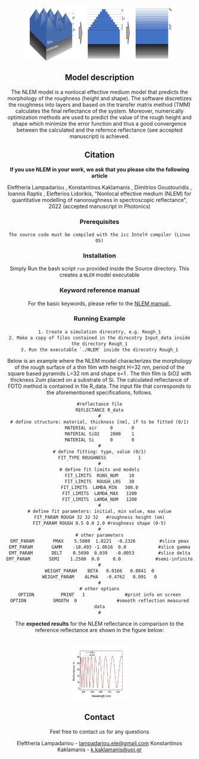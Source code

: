 <div id="top"></div>

<p style="text-align: left;">

<!-- PROJECT LOGO -->
<br />
<div align="center">
  <a href="https://github.com/RiaLampad/NLEM">
    <img src="Images/Roughness.png" alt="Logo" width="400" height="150">
  </a>



<!-- ABOUT THE PROJECT -->
## Model description


The NLEM model is a nonlocal effective medium model that predicts the morphology of the roughness (height and shape). The software discretizes the roughness into layers and based on the transfer matrix method (TMM) calculates the final reflectance of the system. Moreover, numerically optimization methods are used to predict the value of the rough height and shape which minimize the error function and thus a good convergence between the calculated and the refernce reflectance (see accepted manuscript) is achieved.




## Citation

**If you use NLEM in your work, we ask that you please cite the following article**

Eleftheria Lampadariou , Konstantinos Kaklamanis , Dimitrios Goustouridis , Ioannis Raptis , Elefterios Lidorikis, "Nonlocal effective medium (NLEM) for quantitative modelling of nanoroughness in spectroscopic reflectance", 2022 (accepted manuscript in Photonics)


### Prerequisites
  ```
  The source code must be compiled with the icc Intel® compiler (Linux OS)
  ```

### Installation
Simply Run the bash script `run` provided inside the Source directory. This creates a `NLEM` model executable 


### Keyword reference manual

For the basic keywords, please refer to the [NLEM manual](https://github.com/RiaLampad/NLEM/blob/main/Manual/MANUAL_for_code.pdf)_

### Running Example

 ```
1. Create a simulation direcotry, e.g. Rough_1
2. Make a copy of files contained in the direcotry Input_data inside the directory Rough_1
3. Run the executable `./NLEM` inside the direcotry Rough_1
 ```
Below is an example where the NLEM model characterizes the morphology of the rough surface of a thin film with height H=32 nm, period of the square based pyramids L=32 nm and shape s=1 . The thin film is SiO2 with thickness 2um placed on a substrate of Si. The calculated reflectance of FDTD method is contained in file R_data. The input file that corresponds to the aforementioned specifications, follows. 

```
#reflectance file
REFLECTANCE R_data
#
# define structure: material, thickness [nm], if to be fitted (0/1)
MATERIAL air     0       0
MATERIAL SiO2    2000    1
MATERIAL Si      0       0
#
# define fitting: type, value (0/1)
FIT_TYPE ROUGHNESS            1
#
# define fit limits and models
FIT_LIMITS  RUNS_NUM    10
FIT_LIMITS  ROUGH_LRS   30
FIT_LIMITS  LAMDA_MIN   300.0
FIT_LIMITS  LAMDA_MAX   1200
FIT_LIMITS  LAMDA_NUM   1200
#
# define fit parameters: initial, min value, max value
FIT_PARAM ROUGH 32 32 32   #roughness height (nm)
FIT_PARAM ROUGH 0.5 0.0 2.0 #roughness shape (0-5)
#
# other parameters
EMT_PARAM       PMAX    5.5080  1.8221  -0.2326         #slice pmax
EMT_PARAM       GAMM    -18.493 -1.0616  0.0            #slice gamma
EMT_PARAM       DELT    0.5690  0.039   -0.0053         #slice delta
EMT_PARAM       SEMI    1.2500  0.0     0.0             #semi-infinite
#
WEIGHT_PARAM    BETA   0.0166   0.0041  0
WEIGHT_PARAM    ALPHA   -0.4762   0.091   0
#
# other options
OPTION          PRINT   1               #print info on screen
OPTION          SMOOTH  0               #smooth reflection measured data
#
```

The **expected results** for the NLEM reflectance in comparison to the reference reflectance are shown in the figure below: 

<br />
<div align="center">
  <a href="https://github.com/RiaLampad/NLEM">
    <img src="Images/Fit.png" alt="Logo" width="150" height="150">
  </a>




## Contact

Feel free to contact us for any questions

Eleftheria Lampadariou   - lampadariou.ele@gmail.com
Konstantinos Kaklamanis  - k.kaklamanis@uoi.gr




</p>

